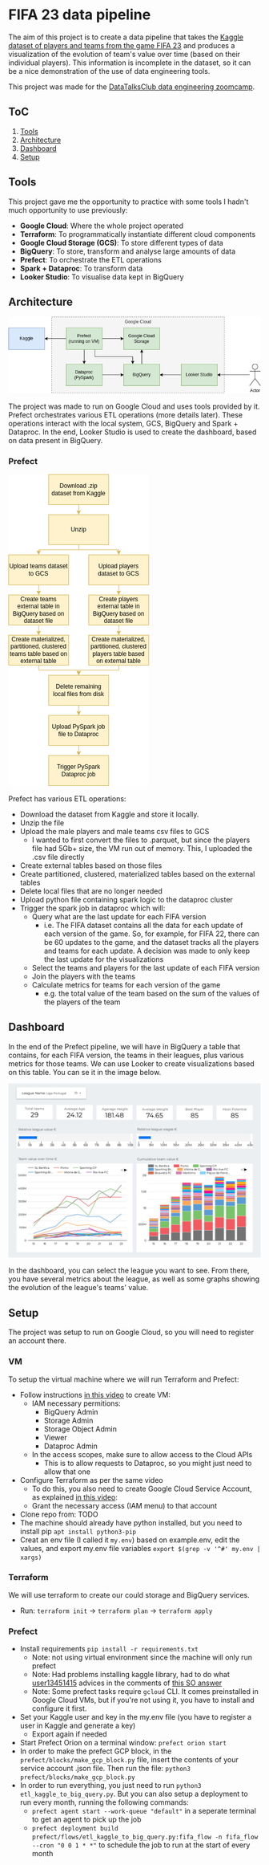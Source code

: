 # FIFA 23 data pipeline  

The aim of this project is to create a data pipeline that takes the 
[Kaggle dataset of players and teams from the game FIFA 23](https://www.kaggle.com/datasets/stefanoleone992/fifa-23-complete-player-dataset) 
and produces a visualization of the evolution of team's value over time (based on their individual players).
This information is incomplete in the dataset, so it can be a nice demonstration of the use of data engineering tools.

This project was made for the [DataTalksClub data engineering zoomcamp](https://github.com/DataTalksClub/data-engineering-zoomcamp).

## ToC

1. [Tools](#tools)
2. [Architecture](#architecture)
3. [Dashboard](#dashboard)
4. [Setup](#setup)

## Tools

This project gave me the opportunity to practice with some tools I hadn't much opportunity to use previously:

- **Google Cloud**: Where the whole project operated
- **Terraform**: To programmatically instantiate different cloud components
- **Google Cloud Storage (GCS)**: To store different types of data
- **BigQuery**: To store, transform and analyse large amounts of data
- **Prefect**: To orchestrate the ETL operations
- **Spark + Dataproc**: To transform data 
- **Looker Studio**: To visualise data kept in BigQuery

## Architecture

![arch](./images/architecture.png)

The project was made to run on Google Cloud and uses tools provided by it.
Prefect orchestrates various ETL operations (more details later). 
These operations interact with the local system, GCS, BigQuery and Spark + Dataproc.
In the end, Looker Studio is used to create the dashboard, based on data present in BigQuery.

### Prefect 

![prefect](./images/prefect.png)

Prefect has various ETL operations:

- Download the dataset from Kaggle and store it locally.
- Unzip the file
- Upload the male players and male teams csv files to GCS
  - I wanted to first convert the files to .parquet, but since the players file had 5Gb+ size, the VM run out of memory. This, I uploaded the .csv file directly
- Create external tables based on those files
- Create partitioned, clustered, materialized tables based on the external tables
- Delete local files that are no longer needed
- Upload python file containing spark logic to the dataproc cluster
- Trigger the spark job in dataproc which will:
  - Query what are the last update for each FIFA version
    - i.e. The FIFA dataset contains all the data for each update of each version of the game. So, for example, for FIFA 22, there can be 60 updates to the game, and the dataset tracks all the players and teams for each update. A decision was made to only keep the last update for the visualizations
  - Select the teams and players for the last update of each FIFA version 
  - Join the players with the teams 
  - Calculate metrics for teams for each version of the game
    - e.g. the total value of the team based on the sum of the values of the players of the team

## Dashboard

In the end of the Prefect pipeline, we will have in BigQuery a table that contains, for each FIFA version, the teams in their leagues, plus various metrics for those teams. 
We can use Looker to create visualizations based on this table. You can se it in the image below.

![dashboard](./images/dashboard.png)

In the dashboard, you can select the league you want to see. From there, you have several metrics about the league, 
as well as some graphs showing the evolution of the league's teams' value.

## Setup 

The project was setup to run on Google Cloud, so you will need to register an account there. 

### VM 

To setup the virtual machine where we will run Terraform and Prefect:

- Follow instructions [in this video](https://www.youtube.com/watch?v=ae-CV2KfoN0&list=PL3MmuxUbc_hJed7dXYoJw8DoCuVHhGEQb&index=12) to create VM: 
  - IAM necessary permitions:
    - BigQuery Admin
    - Storage Admin
    - Storage Object Admin
    - Viewer
    - Dataproc Admin
  - In the access scopes, make sure to allow access to the Cloud APIs
    - This is to allow requests to Dataproc, so you might just need to allow that one
- Configure Terraform as per the same video
  - To do this, you also need to create Google Cloud Service Account, as explained [in this video](https://www.youtube.com/watch?v=Hajwnmj0xfQ&list=PL3MmuxUbc_hJed7dXYoJw8DoCuVHhGEQb&index=12): 
  - Grant the necessary access (IAM menu) to that account
- Clone repo from: TODO
- The machine should already have python installed, but you need to install pip `apt install python3-pip`
- Creat an env file (I called it `my.env`) based on example.env, edit the values, and export my.env file variables `export $(grep -v '^#' my.env | xargs)`
  
### Terraform 

We will use terraform to create our could storage and BigQuery services.

- Run: `terraform init` -> `terraform plan` -> `terraform apply` 

### Prefect

- Install requirements `pip install -r requirements.txt`
  - Note: not using virtual environment since the machine will only run prefect
  - Note: Had problems installing kaggle library, had to do what [user13451415](https://stackoverflow.com/users/13451415/user13451415) advices in the comments of [this SO answer](https://stackoverflow.com/a/73932621/4792673)
  - Note: Some prefect tasks require `gcloud` CLI. It comes preinstalled in Google Cloud VMs, but if you're not using it, you have to install and configure it first.
- Set your Kaggle user and key in the my.env file (you have to register a user in Kaggle and generate a key)
  - Export again if needed
- Start Prefect Orion on a terminal window: `prefect orion start`
- In order to make the prefect GCP block, in the `prefect/blocks/make_gcp_block.py` file, insert the contents of your service account .json file. Then run the file: `python3 prefect/blocks/make_gcp_block.py`
- In order to run everything, you just need to run `python3 etl_kaggle_to_big_query.py`. But you can also setup a deployment to run every  month, running the following commands:
  - `prefect agent start --work-queue "default"` in a seperate terminal to get an agent to pick up the job
  - `prefect deployment build prefect/flows/etl_kaggle_to_big_query.py:fifa_flow -n fifa_flow --cron "0 0 1 * *"` to schedule the job to run at the start of every month
  
